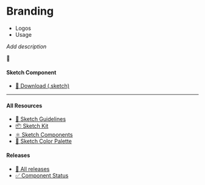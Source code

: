# Branding


* Logos
* Usage

_Add description_

📝 




#### Sketch Component
  * [💎 Download (.sketch)](/resources/atoms/style/branding.sketch)



---



#### All Resources
  * [📐 Sketch Guidelines](/resources/sketch-guidelines.md)
  * [📦 Sketch Kit](/resources/master/TxDS_Design_Kit.0.1.sketch)
  * [⚛️ Sketch Components](/resources/atoms)
  * [🎨 Sketch Color Palette](/resources/master/TxDS_Colors.sketchpalette)


#### Releases
  * [🎉 All releases](https://github.com/dontpanicgr/txds/releases)
  * [✅ Component Status](/STATUS.md)